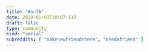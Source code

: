 ```yaml
---
title: "#mnfh"
date: 2019-01-03T10:07:11Z
draft: false
type: community
kind: "social"
subreddits: [ "makenewfriendshere", "needafriend" ]
---
```

